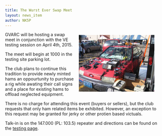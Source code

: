 ```yaml
---
title: The Wurst Ever Swap Meet
layout: news_item
author: NK5P
---
```


<img src="/img/daytonants.jpg" style="float:right; margin:10px">
GVARC will be hosting a swap meet in conjunction with the VE testing session on April 4th, 2015.

The meet will begin at 1000 in the testing site parking lot.


The club plans to continue this tradition to provide newly minted hams an oppourtunity to purchase a rig while awating their call signs and a place for existing hams to offload neglected equipment.

There is no charge for attending this event (buyers or sellers), but the club requests that only ham related items be exhibited.  However, an exception to this request may be granted for jerky or other protien based victuals.

Talk-in is on the 147.000 (PL: 103.5) repeater and directions can be found on the [testing page](http://gvarc.org/testing/).
